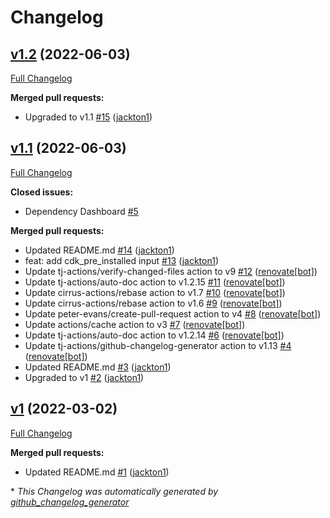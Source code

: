# Changelog

## [v1.2](https://github.com/tj-actions/aws-cdk/tree/v1.2) (2022-06-03)

[Full Changelog](https://github.com/tj-actions/aws-cdk/compare/v1.1...v1.2)

**Merged pull requests:**

- Upgraded to v1.1 [\#15](https://github.com/tj-actions/aws-cdk/pull/15) ([jackton1](https://github.com/jackton1))

## [v1.1](https://github.com/tj-actions/aws-cdk/tree/v1.1) (2022-06-03)

[Full Changelog](https://github.com/tj-actions/aws-cdk/compare/v1...v1.1)

**Closed issues:**

- Dependency Dashboard [\#5](https://github.com/tj-actions/aws-cdk/issues/5)

**Merged pull requests:**

- Updated README.md [\#14](https://github.com/tj-actions/aws-cdk/pull/14) ([jackton1](https://github.com/jackton1))
- feat: add cdk\_pre\_installed input [\#13](https://github.com/tj-actions/aws-cdk/pull/13) ([jackton1](https://github.com/jackton1))
- Update tj-actions/verify-changed-files action to v9 [\#12](https://github.com/tj-actions/aws-cdk/pull/12) ([renovate[bot]](https://github.com/apps/renovate))
- Update tj-actions/auto-doc action to v1.2.15 [\#11](https://github.com/tj-actions/aws-cdk/pull/11) ([renovate[bot]](https://github.com/apps/renovate))
- Update cirrus-actions/rebase action to v1.7 [\#10](https://github.com/tj-actions/aws-cdk/pull/10) ([renovate[bot]](https://github.com/apps/renovate))
- Update cirrus-actions/rebase action to v1.6 [\#9](https://github.com/tj-actions/aws-cdk/pull/9) ([renovate[bot]](https://github.com/apps/renovate))
- Update peter-evans/create-pull-request action to v4 [\#8](https://github.com/tj-actions/aws-cdk/pull/8) ([renovate[bot]](https://github.com/apps/renovate))
- Update actions/cache action to v3 [\#7](https://github.com/tj-actions/aws-cdk/pull/7) ([renovate[bot]](https://github.com/apps/renovate))
- Update tj-actions/auto-doc action to v1.2.14 [\#6](https://github.com/tj-actions/aws-cdk/pull/6) ([renovate[bot]](https://github.com/apps/renovate))
- Update tj-actions/github-changelog-generator action to v1.13 [\#4](https://github.com/tj-actions/aws-cdk/pull/4) ([renovate[bot]](https://github.com/apps/renovate))
- Updated README.md [\#3](https://github.com/tj-actions/aws-cdk/pull/3) ([jackton1](https://github.com/jackton1))
- Upgraded to v1 [\#2](https://github.com/tj-actions/aws-cdk/pull/2) ([jackton1](https://github.com/jackton1))

## [v1](https://github.com/tj-actions/aws-cdk/tree/v1) (2022-03-02)

[Full Changelog](https://github.com/tj-actions/aws-cdk/compare/6f385069cdec386019b725bc31a2cdab672d203d...v1)

**Merged pull requests:**

- Updated README.md [\#1](https://github.com/tj-actions/aws-cdk/pull/1) ([jackton1](https://github.com/jackton1))



\* *This Changelog was automatically generated by [github_changelog_generator](https://github.com/github-changelog-generator/github-changelog-generator)*
